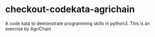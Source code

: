 # checkout-codekata-agrichain
A code kata to demonstrate programming skills in python3. This is an exercise by AgriChain
